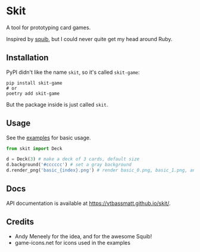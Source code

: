 # Skit

A tool for prototyping card games.

Inspired by [squib][squib], but I could never quite get my head around Ruby.

[squib]: https://github.com/andymeneely/squib

## Installation

PyPI didn't like the name `skit`, so it's called `skit-game`:

```ShellSession
pip install skit-game
# or
poetry add skit-game
```

But the package inside is just called `skit`.

## Usage

See the [examples](https://github.com/vtbassmatt/skit/blob/main/examples) for basic usage.

```python
from skit import Deck

d = Deck(3) # make a deck of 3 cards, default size
d.background('#cccccc') # set a gray background
d.render_png('basic_{index}.png') # render basic_0.png, basic_1.png, and basic_2.png
```

## Docs

API documentation is available at https://vtbassmatt.github.io/skit/.

## Credits

- Andy Meneely for the idea, and for the awesome Squib!
- game-icons.net for icons used in the examples
